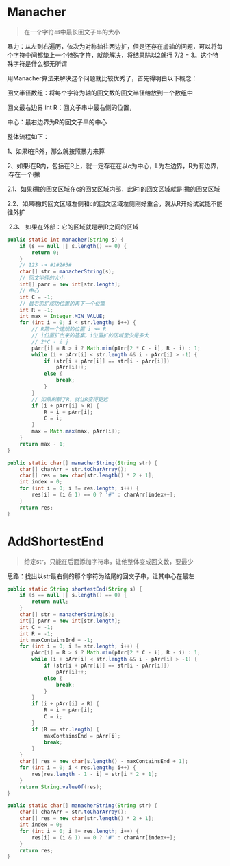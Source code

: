 # Manacher

> 在一个字符串中最长回文子串的大小

暴力：从左到右遍历，依次为对称轴往两边扩，但是还存在虚轴的问题，可以将每个字符中间都垫上一个特殊字符，就能解决，将结果除以2就行 7/2 = 3。这个特殊字符是什么都无所谓

用Manacher算法来解决这个问题就比较优秀了，首先得明白以下概念：

回文半径数组：将每个字符为轴的回文数的回文半径给放到一个数组中

回文最右边界 int R：回文子串中最右侧的位置，

中心：最右边界为R的回文子串的中心

整体流程如下：

1、如果i在R外，那么就按照暴力来算

2、如果i在R内，包括在R上，就一定存在在以c为中心，L为左边界，R为有边界，i存在一个i撇

​	2.1、如果i撇的回文区域在c的回文区域内部，此时i的回文区域就是i撇的回文区域

​	2.2、如果i撇的回文区域左侧和c的回文区域左侧刚好重合，就从R开始试试能不能往外扩

​	2.3、 如果在外部：它的区域就是i到R之间的区域

```java
public static int manacher(String s) {
    if (s == null || s.length() == 0) {
        return 0;
    }
    // 123 -> #1#2#3#
    char[] str = manacherString(s);
    // 回文半径的大小
    int[] parr = new int[str.length];
    // 中心
    int C = -1;
    // 最右的扩成功位置的再下一个位置
    int R = -1;
    int max = Integer.MIN_VALUE;
    for (int i = 0; i < str.length; i++) {
        // R第一个违规的位置 i >= R
        // i位置扩出来的答案。i位置扩的区域至少是多大
        // 2*C - i j
        pArr[i] = R > i ? Math.min(pArr[2 * C - i], R - i) : 1;
        while (i + pArr[i] < str.length && i - pArr[i] > -1) {
            if (str[i + pArr[i]] == str[i - pArr[i]])
                pArr[i]++;
            else {
                break;
            }
        }
        // 如果刷新了R，就让R变得更远
        if (i + pArr[i] > R) {
            R = i + pArr[i];
            C = i;
        }
        max = Math.max(max, pArr[i]);
    }
    return max - 1;
}

public static char[] manacherString(String str) {
    char[] charArr = str.toCharArray();
    char[] res = new char[str.length() * 2 + 1];
    int index = 0;
    for (int i = 0; i != res.length; i++) {
        res[i] = (i & 1) == 0 ? '#' : charArr[index++];
    }
    return res;
}
```

# AddShortestEnd

> 给定str，只能在后面添加字符串，让他整体变成回文数，要最少
>

思路：找出以str最右侧的那个字符为结尾的回文子串，让其中心在最左

```java
public static String shortestEnd(String s) {
    if (s == null || s.length() == 0) {
        return null;
    }
    char[] str = manacherString(s);
    int[] pArr = new int[str.length];
    int C = -1;
    int R = -1;
    int maxContainsEnd = -1;
    for (int i = 0; i != str.length; i++) {
        pArr[i] = R > i ? Math.min(pArr[2 * C - i], R - i) : 1;
        while (i + pArr[i] < str.length && i - pArr[i] > -1) {
            if (str[i + pArr[i]] == str[i - pArr[i]])
                pArr[i]++;
            else {
                break;
            }
        }
        if (i + pArr[i] > R) {
            R = i + pArr[i];
            C = i;
        }
        if (R == str.length) {
            maxContainsEnd = pArr[i];
            break;
        }
    }
    char[] res = new char[s.length() - maxContainsEnd + 1];
    for (int i = 0; i < res.length; i++) {
        res[res.length - 1 - i] = str[i * 2 + 1];
    }
    return String.valueOf(res);
}

public static char[] manacherString(String str) {
    char[] charArr = str.toCharArray();
    char[] res = new char[str.length() * 2 + 1];
    int index = 0;
    for (int i = 0; i != res.length; i++) {
        res[i] = (i & 1) == 0 ? '#' : charArr[index++];
    }
    return res;
}
```

